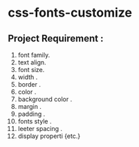 # css-fonts-customize

## Project Requirement :

1. font family.
2. text align.
3. font size.
4. width .
5. border .
6. color .
7. background color .
8. margin .
9. padding .
10. fonts style .
11. leeter spacing .
12. display properti {etc.}
